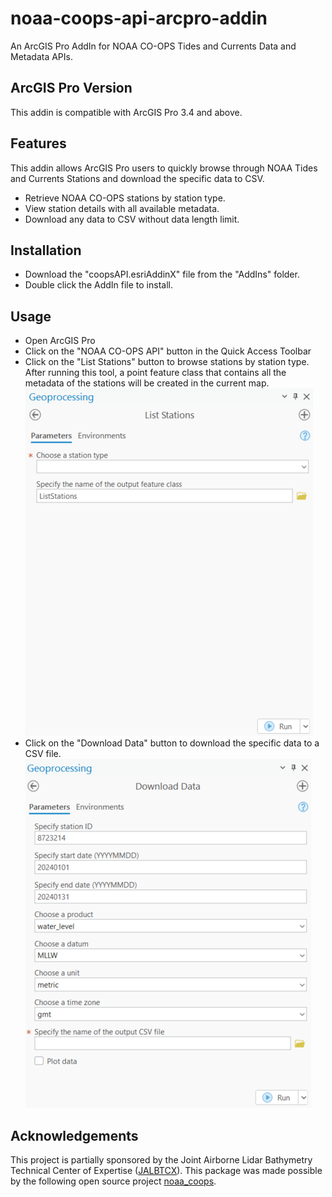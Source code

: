 # noaa-coops-api-arcpro-addin
An ArcGIS Pro AddIn for NOAA CO-OPS Tides and Currents Data and Metadata APIs. 

## ArcGIS Pro Version
This addin is compatible with ArcGIS Pro 3.4 and above.

## Features
This addin allows ArcGIS Pro users to quickly browse through NOAA Tides and Currents Stations and download the specific data to CSV.

- Retrieve NOAA CO-OPS stations by station type.
- View station details with all available metadata.
- Download any data to CSV without data length limit.

## Installation

- Download the "coopsAPI.esriAddinX" file from the "AddIns" folder.
- Double click the AddIn file to install.

## Usage

- Open ArcGIS Pro
- Click on the "NOAA CO-OPS API" button in the Quick Access Toolbar
- Click on the "List Stations" button to browse stations by station type. After running this tool, a point feature class that contains all the metadata of the stations will be created in the current map.
![List Stations](Images/List_Stations.png)
- Click on the "Download Data" button to download the specific data to a CSV file.
![Download Data](Images/Download_Data.png)

## Acknowledgements

This project is partially sponsored by the Joint Airborne Lidar Bathymetry Technical Center of Expertise ([JALBTCX](https://jalbtcx.usace.army.mil/)). 
This package was made possible by the following open source project [noaa_coops](https://github.com/GClunies/noaa_coops).
